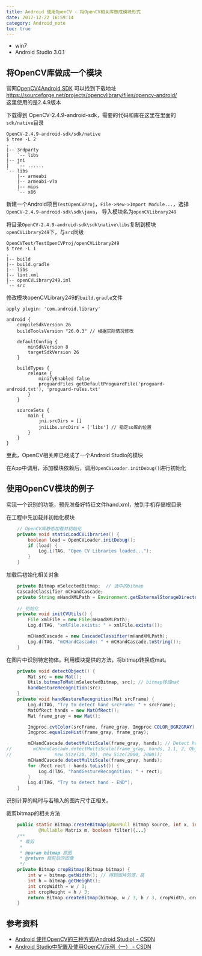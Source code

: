 ```yaml
---
title: Android 使用OpenCV - 将OpenCV相关库做成模块形式
date: 2017-12-22 16:59:14
category: Android_note
toc: true
---
```


* win7
* Android Studio 3.0.1

## 将OpenCV库做成一个模块
官网[OpenCV4Android SDK](https://docs.opencv.org/2.4/doc/tutorials/introduction/android_binary_package/O4A_SDK.html)
可以找到下载地址 https://sourceforge.net/projects/opencvlibrary/files/opencv-android/  
这里使用的是2.4.9版本

下载得到 OpenCV-2.4.9-android-sdk，需要的代码和库在这里在里面的`sdk/native`目录
```
OpenCV-2.4.9-android-sdk/sdk/native
$ tree -L 2
.
|-- 3rdparty
|   `-- libs
|-- jni
|   `-- ......
`-- libs
    |-- armeabi
    |-- armeabi-v7a
    |-- mips
    `-- x86
```

新建一个Android项目`TestOpenCVProj`，`File->New->Import Module...`，选择`OpenCV-2.4.9-android-sdk\sdk\java`，
导入模块名为`openCVLibrary249`

将目录`OpenCV-2.4.9-android-sdk\sdk\native\libs`复制到模块`openCVLibrary249`下，与`src`同级
```
OpenCVTest/TestOpenCVProj/openCVLibrary249
$ tree -L 1
.
|-- build
|-- build.gradle
|-- libs
|-- lint.xml
|-- openCVLibrary249.iml
`-- src
```
修改模块openCVLibrary249的`build.gradle`文件
```
apply plugin: 'com.android.library'

android {
    compileSdkVersion 26
    buildToolsVersion "26.0.3" // 根据实际情况修改

    defaultConfig {
        minSdkVersion 8
        targetSdkVersion 26
    }

    buildTypes {
        release {
            minifyEnabled false
            proguardFiles getDefaultProguardFile('proguard-android.txt'), 'proguard-rules.txt'
        }
    }

    sourceSets {
        main {
            jni.srcDirs = []
            jniLibs.srcDirs = ['libs'] // 指定so库的位置
        }
    }
}
```
至此，OpenCV相关库已经成了一个Android Studio的模块

在App中调用，添加模块依赖后，调用`OpenCVLoader.initDebug()`进行初始化


## 使用OpenCV模块的例子
实现一个识别的功能，预先准备好特征文件hand.xml，放到手机存储根目录

在工程中先加载并初始化模块
```java
    // OpenCV库静态加载并初始化
    private void staticLoadCVLibraries() {
        boolean load = OpenCVLoader.initDebug();
        if (load) {
            Log.i(TAG, "Open CV Libraries loaded...");
        }
    }
```

加载后初始化相关对象
```java
    private Bitmap mSelectedBitmap;  // 选中的bitmap
    CascadeClassifier mCHandCascade;
    private String mHandXMLPath = Environment.getExternalStorageDirectory() + File.separator + "hand.xml";
    
    // 初始化
    private void initCVUtils() {
        File xmlFile = new File(mHandXMLPath);
        Log.d(TAG, "xmlFile.exists: " + xmlFile.exists());

        mCHandCascade = new CascadeClassifier(mHandXMLPath);
        Log.d(TAG, "mCHandCascade: " + mCHandCascade.toString());
    }
```
在图片中识别特定物体。利用模块提供的方法，将bitmap转换成mat。
```java
    private void detectObject() {
        Mat src = new Mat();
        Utils.bitmapToMat(mSelectedBitmap, src); // bitmap转成mat
        handGestureRecognition(src);
    }
    private void handGestureRecognition(Mat srcFrame) {
        Log.d(TAG, "Try to detect hand srcFrame: " + srcFrame);
        MatOfRect hands = new MatOfRect();
        Mat frame_gray = new Mat();

        Imgproc.cvtColor(srcFrame, frame_gray, Imgproc.COLOR_BGR2GRAY);
        Imgproc.equalizeHist(frame_gray, frame_gray);

        mCHandCascade.detectMultiScale(frame_gray, hands); // Detect hand
//        mCHandCascade.detectMultiScale(frame_gray, hands, 1.1, 2, Objdetect.CASCADE_DO_CANNY_PRUNING,
//                new Size(20, 20), new Size(2000, 2000));
        mCHandCascade.detectMultiScale(frame_gray, hands);
        for (Rect rect : hands.toList()) {
            Log.d(TAG, "handGestureRecognition: " + rect);
        }
        Log.d(TAG, "Try to detect hand - END");
    }
```
识别计算的耗时与若输入的图片尺寸正相关。

裁剪bitmap的相关方法
```java
    public static Bitmap.createBitmap(@NonNull Bitmap source, int x, int y, int width, int height,
            @Nullable Matrix m, boolean filter){...}
    /**
     * 裁剪
     *
     * @param bitmap 原图
     * @return 裁剪后的图像
     */
    private Bitmap cropBitmap(Bitmap bitmap) {
        int w = bitmap.getWidth(); // 得到图片的宽，高
        int h = bitmap.getHeight();
        int cropWidth = w / 3;
        int cropHeight = h / 3;
        return Bitmap.createBitmap(bitmap, w / 3, h / 3, cropWidth, cropHeight, null, false);
    }
```

## 参考资料

* [Android 使用OpenCV的三种方式(Android Studio) - CSDN](http://blog.csdn.net/sbsujjbcy/article/details/49520791)
* [Android Studio中配置及使用OpenCV示例（一） - CSDN](http://blog.csdn.net/gao_chun/article/details/49359535)
